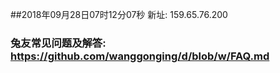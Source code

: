 ##2018年09月28日07时12分07秒 新址: 159.65.76.200
### 兔友常见问题及解答: https://github.com/wanggonging/d/blob/w/FAQ.md

